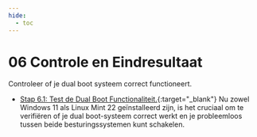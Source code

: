 ```yaml
---
hide:
  - toc
---
```


# 06 Controle en Eindresultaat
Controleer of je dual boot systeem correct functioneert.

- [Stap 6.1: Test de Dual Boot Functionaliteit.](../../howtos/test-dualboot/index.md){:target="_blank"}
Nu zowel Windows 11 als Linux Mint 22 geïnstalleerd zijn, is het cruciaal om te verifiëren of je dual boot-systeem correct werkt en je probleemloos tussen beide besturingssystemen kunt schakelen.